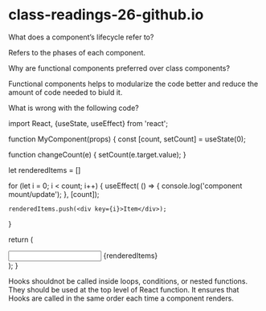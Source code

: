 # class-readings-26-github.io

What does a component’s lifecycle refer to?

Refers to the phases of each component.

Why are functional components preferred over class components?

Functional components helps to modularize the code better and 
reduce the amount of code needed to biuld it.

What is wrong with the following code?


import React, {useState, useEffect} from 'react'; 
   
function MyComponent(props) {
  const [count, setCount] = useState(0); 
     
  function changeCount(e) {
    setCount(e.target.value); 
  }
     
  let renderedItems = []
     
  for (let i = 0; i < count; i++) {
    useEffect( () => {
      console.log('component mount/update'); 
    }, [count]); 
       
    renderedItems.push(<div key={i}>Item</div>); 
  }
     
  return (<div>
    	<input type='number' value={count} onChange={changeCount}/>
      {renderedItems}
    </div>);
}

 Hooks shouldnot be called inside loops, conditions, or nested functions. 
 They should be used at the top level of React function. 
It ensures that Hooks are called in the same order each time a component renders.

